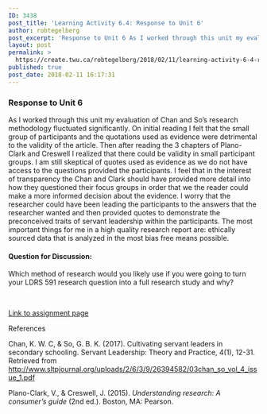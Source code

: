 ```yaml
---
ID: 3438
post_title: 'Learning Activity 6.4: Response to Unit 6'
author: robtegelberg
post_excerpt: 'Response to Unit 6 As I worked through this unit my evaluation of Chan and So&rsquo;s research methodology fluctuated significantly. On initial reading I felt that the small group of participants and the quotations used as evidence were detrimental to the validity of the article. Then after reading the 3 chapters of Plano-Clark and Creswell [&hellip;]'
layout: post
permalink: >
  https://create.twu.ca/robtegelberg/2018/02/11/learning-activity-6-4-response-to-unit-6/
published: true
post_date: 2018-02-11 16:17:31
---
```

<h3>Response to Unit 6</h3>

As I worked through this unit my evaluation of Chan and So&#8217;s research methodology fluctuated significantly. On initial reading I felt that the small group of participants and the quotations used as evidence were detrimental to the validity of the article. Then after reading the 3 chapters of Plano-Clark and Creswell I realized that there could be validity in small participant groups. I am still skeptical of quotes used as evidence as we do not have access to the questions provided the participants. I feel that in the interest of transparency the Chan and Clark should have provided more detail into how they questioned their focus groups in order that we the reader could make a more informed decision about the evidence. I worry that the researcher could have been leading the participants to the answers that the researcher wanted and then provided quotes to demonstrate the preconceived traits of servant leadership within the participants. The most important things for me in a high quality research report are: ethically sourced data that is analyzed in the most bias free means possible.

<h4>Question for Discussion:</h4>

Which method of research would you likely use if you were going to turn your LDRS 591 research question into a full research study and why?

&nbsp;

<a href="https://create.twu.ca/ldrs591/unit-6-learning-activities/">Link to assignment page</a>

References

Chan, K. W. C, &amp; So, G. B. K. (2017). Cultivating servant leaders in secondary schooling. Servant Leadership: Theory and Practice, 4(1), 12-31. Retrieved from http://www.sltpjournal.org/uploads/2/6/3/9/26394582/03chan_so_vol_4_issue_1.pdf

Plano-Clark, V., &amp; Creswell, J. (2015). <em>Understanding research: A consumer’s guide</em> (2nd ed.). Boston, MA: Pearson.